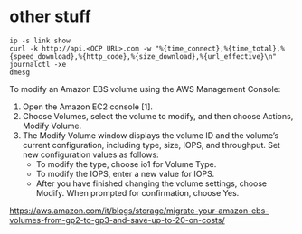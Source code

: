 # other stuff

```
ip -s link show
curl -k http://api.<OCP URL>.com -w "%{time_connect},%{time_total},%{speed_download},%{http_code},%{size_download},%{url_effective}\n"
journalctl -xe
dmesg
```




To modify an Amazon EBS volume using the AWS Management Console:
1. Open the Amazon EC2 console [1].
2. Choose Volumes, select the volume to modify, and then choose Actions, Modify Volume.
3. The Modify Volume window displays the volume ID and the volume’s current configuration, including type, size, IOPS, and throughput. Set new configuration values as follows:
   - To modify the type, choose io1 for Volume Type.
   - To modify the IOPS, enter a new value for IOPS.
   - After you have finished changing the volume settings, choose Modify. When prompted for confirmation, choose Yes.


https://aws.amazon.com/it/blogs/storage/migrate-your-amazon-ebs-volumes-from-gp2-to-gp3-and-save-up-to-20-on-costs/